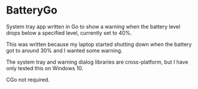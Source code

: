 # BatteryGo

System tray app written in Go to show a warning when the battery level drops below a specified level, currently set to 40%.

This was written because my laptop started shutting down when the battery got to around 30% and I wanted some warning.

The system tray and warning dialog libraries are cross-platform, but I have only tested this on Windows 10.

CGo not required.
